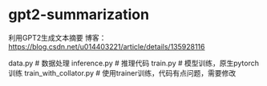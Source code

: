 # gpt2-summarization
利用GPT2生成文本摘要
博客：https://blog.csdn.net/u014403221/article/details/135928116


data.py  # 数据处理
inference.py  # 推理代码
train.py  # 模型训练，原生pytorch训练
train_with_collator.py  # 使用trainer训练，代码有点问题，需要修改

